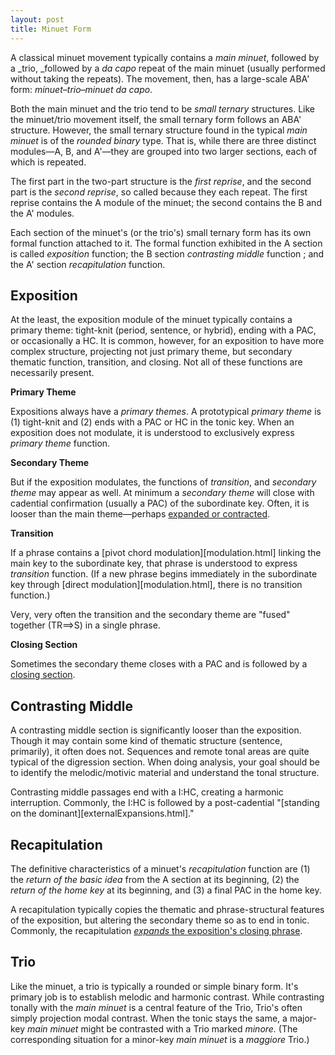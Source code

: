 ```yaml
---
layout: post
title: Minuet Form
---
```


A classical minuet movement typically contains a _main minuet_, followed by a _trio, _followed by a _da capo_ repeat of the main minuet (usually performed without taking the repeats). The movement, then, has a large-scale ABA' form: _minuet–trio–minuet da capo_.

Both the main minuet and the trio tend to be *small ternary* structures. Like the minuet/trio movement itself, the small ternary form follows an ABA' structure. However, the small ternary structure found in the typical *main minuet* is of the *rounded binary* type. That is, while there are three distinct modules—A, B, and A'—they are grouped into two larger sections, each of which is repeated. 

The first part in the two-part structure is the *first reprise*, and the second part is the *second reprise*, so called because they each repeat. The first reprise contains the A module of the minuet; the second contains the B and the A' modules.

Each section of the minuet's (or the trio's) small ternary form has its own formal function attached to it. The formal function exhibited in the A section is called *exposition* function; the B section *contrasting middle* function ; and the A' section *recapitulation* function.

## Exposition

At the least, the exposition module of the minuet typically contains a primary theme: tight-knit  (period, sentence, or hybrid), ending with a PAC, or occasionally a HC. It is common, however, for an exposition to have more complex structure, projecting not just primary theme, but secondary thematic function, transition, and closing. Not all of these functions are necessarily present. 

**Primary Theme**

Expositions always have a *primary themes*. A prototypical *primary theme* is (1) tight-knit and (2) ends with a PAC or HC in the tonic key. When an exposition does not modulate, it is understood to exclusively express *primary theme* function.

**Secondary Theme**

But if the exposition modulates, the functions of *transition*, and *secondary theme* may appear as well. At minimum a *secondary theme* will close with cadential confirmation (usually a PAC) of the subordinate key. Often, it is looser than the main theme—perhaps [expanded or contracted](internalExpansions.html).

**Transition**

If a phrase contains a [pivot chord modulation][modulation.html] linking the main key to the subordinate key, that phrase is understood to express *transition* function. (If a new phrase begins immediately in the subordinate key through [direct modulation][modulation.html], there is no transition function.)

Very, very often the transition and the secondary theme are "fused" together (TR==>S) in a single phrase.

**Closing Section**

Sometimes the secondary theme closes with a PAC and is followed by a [closing section](externalExpansions.html).

## Contrasting Middle

A contrasting middle section is significantly looser than the exposition. Though it may contain some kind of thematic structure (sentence, primarily), it often does not. Sequences and remote tonal areas are quite typical of the digression section. When doing analysis, your goal should be to identify the melodic/motivic material and understand the tonal structure.

Contrasting middle passages end with a I:HC, creating a harmonic interruption. Commonly, the I:HC is followed by a post-cadential "[standing on the dominant][externalExpansions.html]."

## Recapitulation

The definitive characteristics of a minuet's *recapitulation* function are (1) the *return of the basic idea* from the A section at its beginning, (2) the *return of the home key* at its beginning, and (3) a final PAC in the home key.

A recapitulation typically copies the thematic and phrase-structural features of the exposition, but altering the secondary theme so as to end in tonic. Commonly, the recapitulation [*expands* the exposition's closing phrase](internalExpansions.html).

## Trio

Like the minuet, a trio is typically a rounded or simple binary form. It's primary job is to establish melodic and harmonic contrast. While contrasting tonally with the *main minuet* is a central feature of the Trio, Trio's often simply projection modal contrast. When the tonic stays the same, a major-key *main minuet* might be contrasted with a Trio marked *minore.* (The corresponding situation for a minor-key *main minuet* is a *maggiore* Trio.)


